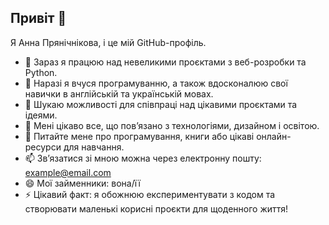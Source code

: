 ## Привіт 👋

Я Анна Прянічнікова, і це мій GitHub-профіль.  

- 🔭 Зараз я працюю над невеликими проєктами з веб-розробки та Python.  
- 🌱 Наразі я вчуся програмуванню, а також вдосконалюю свої навички в англійській та українській мовах.  
- 👯 Шукаю можливості для співпраці над цікавими проєктами та ідеями.  
- 🤔 Мені цікаво все, що пов’язано з технологіями, дизайном і освітою.  
- 💬 Питайте мене про програмування, книги або цікаві онлайн-ресурси для навчання.  
- 📫 Зв’язатися зі мною можна через електронну пошту: example@email.com  
- 😄 Мої займенники: вона/її  
- ⚡ Цікавий факт: я обожнюю експериментувати з кодом та створювати маленькі корисні проєкти для щоденного життя!

